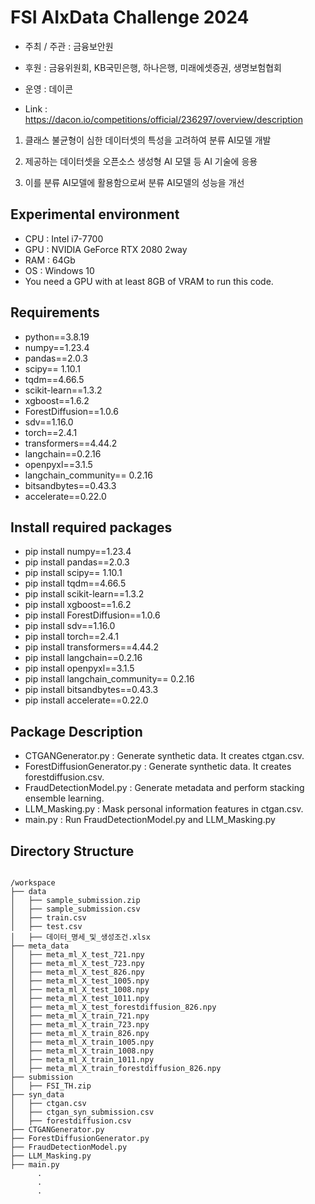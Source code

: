 # FSI AIxData Challenge 2024

- 주최 / 주관 : 금융보안원
- 후원 : 금융위원회, KB국민은행, 하나은행, 미래에셋증권, 생명보험협회
- 운영 : 데이콘

- Link : https://dacon.io/competitions/official/236297/overview/description

1) 클래스 불균형이 심한 데이터셋의 특성을 고려하여 분류 AI모델 개발

2) 제공하는 데이터셋을 오픈소스 생성형 AI 모델 등 AI 기술에 응용 

3) 이를 분류 AI모델에 활용함으로써 분류 AI모델의 성능을 개선

## Experimental environment
- CPU : Intel i7-7700
- GPU : NVIDIA GeForce RTX 2080 2way
- RAM : 64Gb
- OS : Windows 10
- You need a GPU with at least 8GB of VRAM to run this code.

## Requirements
- python==3.8.19
- numpy==1.23.4
- pandas==2.0.3
- scipy== 1.10.1
- tqdm==4.66.5
- scikit-learn==1.3.2  
- xgboost==1.6.2
- ForestDiffusion==1.0.6
- sdv==1.16.0
- torch==2.4.1
- transformers==4.44.2
- langchain==0.2.16
- openpyxl==3.1.5
- langchain_community== 0.2.16
- bitsandbytes==0.43.3
- accelerate==0.22.0

## Install required packages
- pip install numpy==1.23.4
- pip install pandas==2.0.3
- pip install scipy== 1.10.1
- pip install tqdm==4.66.5
- pip install scikit-learn==1.3.2  
- pip install xgboost==1.6.2
- pip install ForestDiffusion==1.0.6
- pip install sdv==1.16.0
- pip install torch==2.4.1
- pip install transformers==4.44.2
- pip install langchain==0.2.16
- pip install openpyxl==3.1.5
- pip install langchain_community== 0.2.16
- pip install bitsandbytes==0.43.3
- pip install accelerate==0.22.0

## Package Description
- CTGANGenerator.py : Generate synthetic data. It creates ctgan.csv.
- ForestDiffusionGenerator.py : Generate synthetic data. It creates forestdiffusion.csv.
- FraudDetectionModel.py : Generate metadata and perform stacking ensemble learning.
- LLM_Masking.py : Mask personal information features in ctgan.csv.
- main.py : Run FraudDetectionModel.py and LLM_Masking.py

## Directory Structure
<pre><code>
/workspace
├── data
│   ├── sample_submission.zip
│   ├── sample_submission.csv
│   ├── train.csv
│   ├── test.csv
│   ├── 데이터_명세_및_생성조건.xlsx
├── meta_data
│   ├── meta_ml_X_test_721.npy
│   ├── meta_ml_X_test_723.npy
│   ├── meta_ml_X_test_826.npy
│   ├── meta_ml_X_test_1005.npy
│   ├── meta_ml_X_test_1008.npy
│   ├── meta_ml_X_test_1011.npy
│   ├── meta_ml_X_test_forestdiffusion_826.npy
│   ├── meta_ml_X_train_721.npy
│   ├── meta_ml_X_train_723.npy
│   ├── meta_ml_X_train_826.npy
│   ├── meta_ml_X_train_1005.npy
│   ├── meta_ml_X_train_1008.npy
│   ├── meta_ml_X_train_1011.npy
│   ├── meta_ml_X_train_forestdiffusion_826.npy
├── submission
│   ├── FSI_TH.zip
├── syn_data
│   ├── ctgan.csv
│   ├── ctgan_syn_submission.csv
│   ├── forestdiffusion.csv
├── CTGANGenerator.py
├── ForestDiffusionGenerator.py
├── FraudDetectionModel.py
├── LLM_Masking.py
├── main.py
      .
      .
      .
</code></pre>